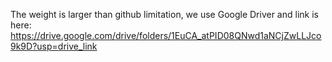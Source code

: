 The weight is larger than github limitation, we use Google Driver and link is here: https://drive.google.com/drive/folders/1EuCA_atPID08QNwd1aNCjZwLLJco9k9D?usp=drive_link
